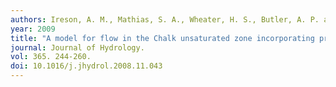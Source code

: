 ```yaml
---
authors: Ireson, A. M., Mathias, S. A., Wheater, H. S., Butler, A. P. and Finch, J.
year: 2009
title: "A model for flow in the Chalk unsaturated zone incorporating progressive weathering."
journal: Journal of Hydrology.
vol: 365. 244-260.
doi: 10.1016/j.jhydrol.2008.11.043
---
```

